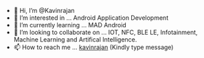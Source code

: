 - 👋 Hi, I’m @Kavinrajan
- 👀 I’m interested in ... Android Application Development
- 🌱 I’m currently learning ... MAD Android
- 💞️ I’m looking to collaborate on ... IOT, NFC, BLE LE, Infotainment, Machine Learning and Artifical Intelligence.
- 📫 How to reach me ... [kavinrajan](https://www.linkedin.com/in/kavinrajan/)   (Kindly type message)

<!---
KavinCodin/KavinCodin is a ✨ special ✨ repository because its `README.md` (this file) appears on your GitHub profile.
You can click the Preview link to take a look at your changes.
--->
